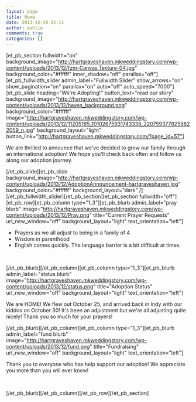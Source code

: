 ```yaml
---
layout: page
title: Home
date: 2013-12-30 22:13
author: ashlie
comments: true
categories: []
---
```

[et_pb_section fullwidth="on" background_image="http://hartgraveshaven.mkweddingstory.com/wp-content/uploads/2013/12/fzm-Canvas.Texture-04.jpg" background_color="#ffffff" inner_shadow="off" parallax="off"][et_pb_fullwidth_slider admin_label="Fullwidth Slider" show_arrows="on" show_pagination="on" parallax="on" auto="off" auto_speed="7000"][et_pb_slide heading="We're Adopting!" button_text="read our story" background_image="http://hartgraveshaven.mkweddingstory.com/wp-content/uploads/2013/12/haven_background.png" background_color="#ffffff" image="http://hartgraveshaven.mkweddingstory.com/wp-content/uploads/2013/12/11205185_10102675931743338_2207593778258822059_n.jpg" background_layout="light" button_link="http://hartgraveshaven.mkweddingstory.com/?page_id=57"]

We are thrilled to announce that we've decided to grow our family through an international adoption! We hope you'll check back often and follow us along our adoption journey.

[/et_pb_slide][et_pb_slide background_image="http://hartgraveshaven.mkweddingstory.com/wp-content/uploads/2013/12/AdoptionAnnouncement-hartgraveshaven.jpg" background_color="#ffffff" background_layout="dark" /][/et_pb_fullwidth_slider][/et_pb_section][et_pb_section fullwidth="off"][et_pb_row][et_pb_column type="1_3"][et_pb_blurb admin_label="pray blurb" image="http://hartgraveshaven.mkweddingstory.com/wp-content/uploads/2013/12/Pray.png" title="Current Prayer Requests" url_new_window="off" background_layout="light" text_orientation="left"]
<ul>
	<li style="text-align: left;">Prayers as we all adjust to being in a family of 4</li>
	<li style="text-align: left;">Wisdom in parenthood</li>
	<li style="text-align: left;">English comes quickly. The language barrier is a bit difficult at times.</li>
</ul>
&nbsp;

[/et_pb_blurb][/et_pb_column][et_pb_column type="1_3"][et_pb_blurb admin_label="status blurb" image="http://hartgraveshaven.mkweddingstory.com/wp-content/uploads/2013/12/status.png" title="Adoption Status" url_new_window="off" background_layout="light" text_orientation="left"]

We are HOME! We flew out October 25, and arrived back in Indy with our kiddos on October 30! It's been an adjustment but we're all adjusting quite nicely! Thank you so much for your prayers!

[/et_pb_blurb][/et_pb_column][et_pb_column type="1_3"][et_pb_blurb admin_label="fund blurb" image="http://hartgraveshaven.mkweddingstory.com/wp-content/uploads/2013/12/fund.png" title="Fundraising" url_new_window="off" background_layout="light" text_orientation="left"]
<p style="text-align: left;">Thank you to everyone who has help support our adoption! We appreciate you more than you will ever know!</p>
&nbsp;

[/et_pb_blurb][/et_pb_column][/et_pb_row][/et_pb_section]
